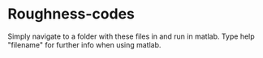 # Roughness-codes
Simply navigate to a folder with these files in and run in matlab. Type help "filename" for further info when using matlab.
